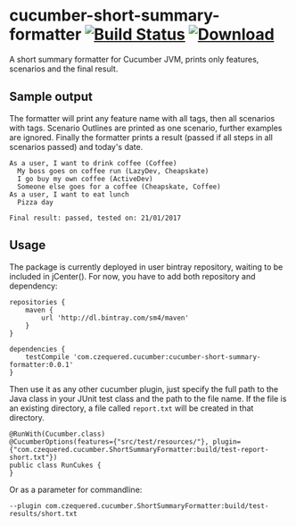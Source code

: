 # cucumber-short-summary-formatter [![Build Status](https://travis-ci.org/sm4/cucumber-short-summary-formatter.svg?branch=master)](https://travis-ci.org/sm4/cucumber-short-summary-formatter)  [![Download](https://api.bintray.com/packages/sm4/maven/cucumber-short-summary-formatter/images/download.svg)](https://bintray.com/sm4/maven/cucumber-short-summary-formatter/_latestVersion)
A short summary formatter for Cucumber JVM, prints only features, scenarios and the final result.

## Sample output
The formatter will print any feature name with all tags, then all scenarios with tags. Scenario Outlines are printed as one scenario, further examples are ignored. Finally the formatter prints a result (passed if all steps in all scenarios passed) and today's date.
```
As a user, I want to drink coffee (Coffee)
  My boss goes on coffee run (LazyDev, Cheapskate)
  I go buy my own coffee (ActiveDev)
  Someone else goes for a coffee (Cheapskate, Coffee)
As a user, I want to eat lunch
  Pizza day

Final result: passed, tested on: 21/01/2017
```

## Usage
The package is currently deployed in user bintray repository, waiting to be included in jCenter(). For now, you have to add both repository and dependency:
```
repositories {
    maven {
        url 'http://dl.bintray.com/sm4/maven'
    }
}

dependencies {
    testCompile 'com.czequered.cucumber:cucumber-short-summary-formatter:0.0.1'
}
```

Then use it as any other cucumber plugin, just specify the full path to the Java class in your JUnit test class and the path to the file name. If the file is an existing directory, a file called `report.txt` will be created in that directory.
```
@RunWith(Cucumber.class)
@CucumberOptions(features={"src/test/resources/"}, plugin={"com.czequered.cucumber.ShortSummaryFormatter:build/test-report-short.txt"})
public class RunCukes {
}
```
Or as a parameter for commandline:
```
--plugin com.czequered.cucumber.ShortSummaryFormatter:build/test-results/short.txt
```